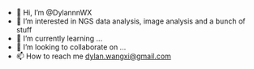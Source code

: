 - 👋 Hi, I’m @DylannnWX
- 👀 I’m interested in NGS data analysis, image analysis and a bunch of stuff
- 🌱 I’m currently learning ...
- 💞️ I’m looking to collaborate on ...
- 📫 How to reach me dylan.wangxi@gmail.com

<!---
DylannnWX/DylannnWX is a ✨ special ✨ repository because its `README.md` (this file) appears on your GitHub profile.
You can click the Preview link to take a look at your changes.
--->
